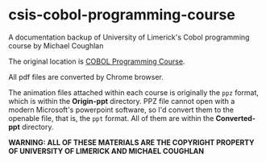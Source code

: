 # csis-cobol-programming-course
A documentation backup of University of Limerick's Cobol programming course by Michael Coughlan

The original location is [COBOL Programming Course](https://www.csis.ul.ie/cobol/course/Default.htm).

All pdf files are converted by Chrome browser.

The animation files attached within each course is originally the `ppz` format, which is within the **Origin-ppt** directory. PPZ file cannot open with a modern Microsoft's powerpoint software, so I'd convert them to the openable file, that is, the `ppt` format. All of them are within the **Converted-ppt** directory.



**WARNING: ALL OF THESE MATERIALS ARE THE COPYRIGHT PROPERTY OF UNIVERSITY OF LIMERICK AND MICHAEL COUGHLAN**
